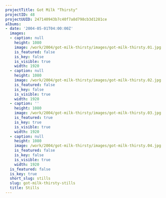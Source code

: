 ```yaml
---
projectTitle: Got Milk "Thirsty"
projectID: 48
projectUUID: 247140943b7c40f7a8d798cb3d1281ce
albums:
- date: '2004-05-01T04:00:00Z'
  images:
  - caption: null
    height: 1080
    image: /work/2004/got-milk-thirsty/images/got-milk-thirsty.01.jpg
    is_featured: false
    is_key: false
    is_visible: true
    width: 1920
  - caption: null
    height: 1080
    image: /work/2004/got-milk-thirsty/images/got-milk-thirsty.02.jpg
    is_featured: false
    is_key: false
    is_visible: true
    width: 1920
  - caption: ''
    height: 1080
    image: /work/2004/got-milk-thirsty/images/got-milk-thirsty.03.jpg
    is_featured: true
    is_key: true
    is_visible: true
    width: 1920
  - caption: null
    height: 1080
    image: /work/2004/got-milk-thirsty/images/got-milk-thirsty.04.jpg
    is_featured: false
    is_key: false
    is_visible: true
    width: 1920
  is_featured: false
  is_key: true
  short_slug: stills
  slug: got-milk-thirsty-stills
  title: Stills
---
```

